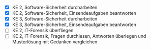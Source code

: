 - [x] KE 2, Software-Sicherheit durcharbeiten
- [x] KE 2, Software-Sicherheit, Einsendeaufgaben beantworten
- [x] KE 3, Software-Sicherheit durcharbeiten
- [x] KE 3, Software-Sicherheit, Einsendeaufgaben beantworten
- [ ] KE 2, IT-Forensik überfliegen
- [ ] KE 2, IT-Forensik, Fragen durchlesen, Antworten überlegen und Musterlösung mit Gedanken vergleichen